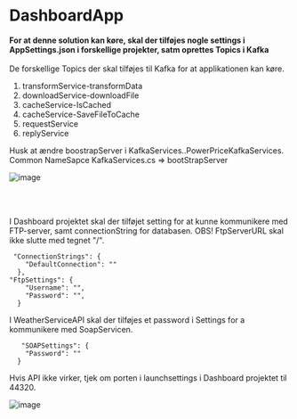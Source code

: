 # DashboardApp
**For at denne solution kan køre, skal der tilføjes nogle settings i AppSettings.json i forskellige projekter, satm oprettes Topics i Kafka**
<br>
<br>
De forskellige Topics der skal tilføjes til Kafka for at applikationen kan køre. 
1. transformService-transformData
2. downloadService-downloadFile
3. cacheService-IsCached
4. cacheService-SaveFileToCache
5. requestService
6. replyService

Husk at ændre boostrapServer i KafkaServices..PowerPriceKafkaServices. Common NameSapce 
KafkaServices.cs => bootStrapServer

![image](https://user-images.githubusercontent.com/36636158/164982615-f2944dd6-1766-4cb8-a0cb-7220bc200b1d.png)

<br>
<br>

I Dashboard projektet skal der tilføjet setting for at kunne kommunikere med FTP-server, samt connectionString for databasen.
OBS! FtpServerURL skal ikke slutte med tegnet "/".
<br>
```
 "ConnectionStrings": {
    "DefaultConnection": ""
  },
"FtpSettings": {
    "Username": "",
    "Password": "",
  }
  ```
  
  I WeatherServiceAPI skal der tilføjes et password i  Settings for a kommunikere med SoapServicen.
<br>
```
   "SOAPSettings": {
    "Password": ""
  }
 ```
  
  Hvis API ikke virker, tjek om porten i launchsettings i Dashboard projektet til 44320.
  
  
![image](https://user-images.githubusercontent.com/36636158/160622147-dfb9dbcb-bfd0-486d-99ca-af023804f8cf.png)


  
